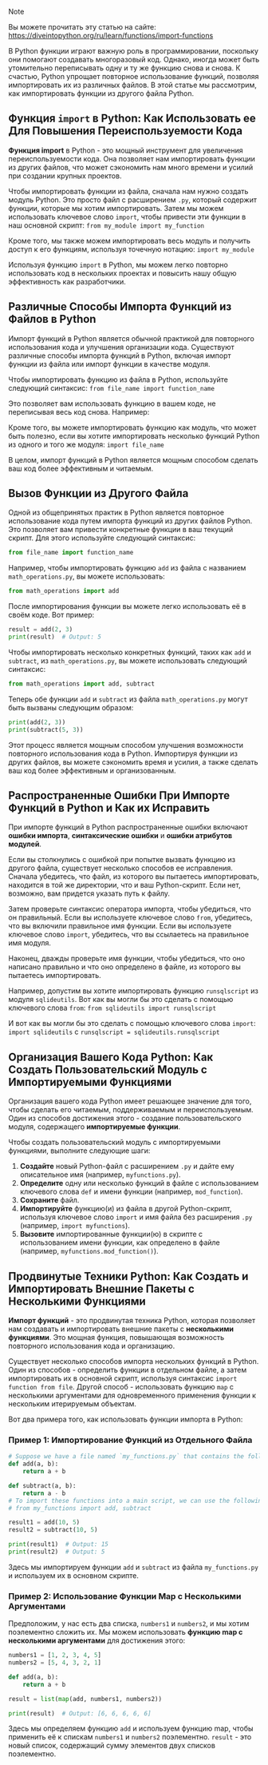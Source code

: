 > [!NOTE]
> Вы можете прочитать эту статью на сайте: https://diveintopython.org/ru/learn/functions/import-functions

В Python функции играют важную роль в программировании, поскольку они помогают создавать многоразовый код. Однако, иногда может быть утомительно переписывать одну и ту же функцию снова и снова. К счастью, Python упрощает повторное использование функций, позволяя импортировать их из различных файлов. В этой статье мы рассмотрим, как импортировать функции из другого файла Python.
  
## Функция `import` в Python: Как Использовать ее Для Повышения Переиспользуемости Кода

**Функция import** в Python - это мощный инструмент для увеличения переиспользуемости кода. Она позволяет нам импортировать функции из других файлов, что может сэкономить нам много времени и усилий при создании крупных проектов.

Чтобы импортировать функции из файла, сначала нам нужно создать модуль Python. Это просто файл с расширением `.py`, который содержит функции, которые мы хотим импортировать. Затем мы можем использовать ключевое слово `import`, чтобы привести эти функции в наш основной скрипт: `from my_module import my_function`

Кроме того, мы также можем импортировать весь модуль и получить доступ к его функциям, используя точечную нотацию: `import my_module`

Используя функцию `import` в Python, мы можем легко повторно использовать код в нескольких проектах и повысить нашу общую эффективность как разработчики.

## Различные Способы Импорта Функций из Файлов в Python

Импорт функций в Python является обычной практикой для повторного использования кода и улучшения организации кода. Существуют различные способы импорта функций в Python, включая импорт функции из файла или импорт функции в качестве модуля.

Чтобы импортировать функцию из файла в Python, используйте следующий синтаксис: `from file_name import function_name`

Это позволяет вам использовать функцию в вашем коде, не переписывая весь код снова. Например:

Кроме того, вы можете импортировать функцию как модуль, что может быть полезно, если вы хотите импортировать несколько функций Python из одного и того же модуля: `import file_name`

В целом, импорт функций в Python является мощным способом сделать ваш код более эффективным и читаемым.

## Вызов Функции из Другого Файла

Одной из общепринятых практик в Python является повторное использование кода путем импорта функций из других файлов Python. Это позволяет вам привести конкретные функции в ваш текущий скрипт. Для этого используйте следующий синтаксис:

```python
from file_name import function_name
```

Например, чтобы импортировать функцию `add` из файла с названием `math_operations.py`, вы можете использовать:

```python
from math_operations import add
```

После импортирования функции вы можете легко использовать её в своём коде. Вот пример:

```python
result = add(2, 3)
print(result)  # Output: 5
```

Чтобы импортировать несколько конкретных функций, таких как `add` и `subtract`, из `math_operations.py`, вы можете использовать следующий синтаксис:

```python
from math_operations import add, subtract
```

Теперь обе функции `add` и `subtract` из файла `math_operations.py` могут быть вызваны следующим образом:

```python
print(add(2, 3))
print(subtract(5, 3))
```

Этот процесс является мощным способом улучшения возможности повторного использования кода в Python. Импортируя функции из других файлов, вы можете сэкономить время и усилия, а также сделать ваш код более эффективным и организованным.

## Распространенные Ошибки При Импорте Функций в Python и Как их Исправить

При импорте функций в Python распространенные ошибки включают **ошибки импорта**, **синтаксические ошибки** и **ошибки атрибутов модулей**.

Если вы столкнулись с ошибкой при попытке вызвать функцию из другого файла, существует несколько способов ее исправления. Сначала убедитесь, что файл, из которого вы пытаетесь импортировать, находится в той же директории, что и ваш Python-скрипт. Если нет, возможно, вам придется указать путь к файлу.

Затем проверьте синтаксис оператора импорта, чтобы убедиться, что он правильный. Если вы используете ключевое слово `from`, убедитесь, что вы включили правильное имя функции. Если вы используете ключевое слово `import`, убедитесь, что вы ссылаетесь на правильное имя модуля.

Наконец, дважды проверьте имя функции, чтобы убедиться, что оно написано правильно и что оно определено в файле, из которого вы пытаетесь импортировать.

Например, допустим вы хотите импортировать функцию `runsqlscript` из модуля `sqlideutils`. Вот как вы могли бы это сделать с помощью ключевого слова `from`: `from sqlideutils import runsqlscript`

И вот как вы могли бы это сделать с помощью ключевого слова `import`: `import sqlideutils` с `runsqlscript = sqlideutils.runsqlscript`

## Организация Вашего Кода Python: Как Создать Пользовательский Модуль с Импортируемыми Функциями

Организация вашего кода Python имеет решающее значение для того, чтобы сделать его читаемым, поддерживаемым и переиспользуемым. Один из способов достижения этого - создание пользовательского модуля, содержащего **импортируемые функции**.

Чтобы создать пользовательский модуль с импортируемыми функциями, выполните следующие шаги:

1. **Создайте** новый Python-файл с расширением `.py` и дайте ему описательное имя (например, `myfunctions.py`).
2. **Определите** одну или несколько функций в файле с использованием ключевого слова `def` и имени функции (например, `mod_function`).
3. **Сохраните** файл.
4. **Импортируйте** функцию(и) из файла в другой Python-скрипт, используя ключевое слово `import` и имя файла без расширения `.py` (например, `import myfunctions`).
5. **Вызовите** импортированные функции(ю) в скрипте с использованием имени функции, как определено в файле (например, `myfunctions.mod_function()`).

## Продвинутые Техники Python: Как Создать и Импортировать Внешние Пакеты с Несколькими Функциями

**Импорт функций** - это продвинутая техника Python, которая позволяет нам создавать и импортировать внешние пакеты с **несколькими функциями**. Это мощная функция, повышающая возможность повторного использования кода и организацию.

Существует несколько способов импорта нескольких функций в Python. Один из способов - определить функции в отдельном файле, а затем импортировать их в основной скрипт, используя синтаксис `import function from file`. Другой способ - использовать функцию `map` с несколькими аргументами для одновременного применения функции к нескольким итерируемым объектам.

Вот два примера того, как использовать функции импорта в Python:

### Пример 1: Импортирование Функций из Отдельного Файла

```python
# Suppose we have a file named `my_functions.py` that contains the following functions:
def add(a, b):
    return a + b

def subtract(a, b):
    return a - b
# To import these functions into a main script, we can use the following syntax:
# from my_functions import add, subtract

result1 = add(10, 5)
result2 = subtract(10, 5)

print(result1)  # Output: 15
print(result2)  # Output: 5
```

Здесь мы импортируем функции `add` и `subtract` из файла `my_functions.py` и используем их в основном скрипте.

### Пример 2: Использование Функции Map с Несколькими Аргументами

Предположим, у нас есть два списка, `numbers1` и `numbers2`, и мы хотим поэлементно сложить их. Мы можем использовать **функцию map с несколькими аргументами** для достижения этого:

```python
numbers1 = [1, 2, 3, 4, 5]
numbers2 = [5, 4, 3, 2, 1]

def add(a, b):
    return a + b

result = list(map(add, numbers1, numbers2))

print(result)  # Output: [6, 6, 6, 6, 6]
```

Здесь мы определяем функцию `add` и используем функцию map, чтобы применить её к спискам `numbers1` и `numbers2` поэлементно. `result` - это новый список, содержащий сумму элементов двух списков поэлементно.

